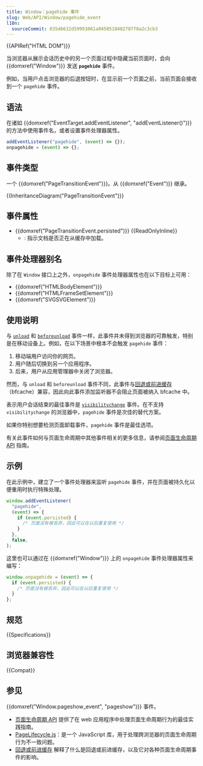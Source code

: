 ```yaml
---
title: Window：pagehide 事件
slug: Web/API/Window/pagehide_event
l10n:
  sourceCommit: 835d6632d59993861a0458510402787f8a2c3cb3
---
```


{{APIRef("HTML DOM")}}

当浏览器从展示会话历史中的另一个页面过程中隐藏当前页面时，会向 {{domxref("Window")}} 发送 **`pagehide`** 事件。

例如，当用户点击浏览器的后退按钮时，在显示前一个页面之前，当前页面会接收到一个 `pagehide` 事件。

## 语法

在诸如 {{domxref("EventTarget.addEventListener", "addEventListener()")}} 的方法中使用事件名，或者设置事件处理器属性。

```js
addEventListener("pagehide", (event) => {});
onpagehide = (event) => {};
```

## 事件类型

一个 {{domxref("PageTransitionEvent")}}。从 {{domxref("Event")}} 继承。

{{InheritanceDiagram("PageTransitionEvent")}}

## 事件属性

- {{domxref("PageTransitionEvent.persisted")}} {{ReadOnlyInline}}
  - : 指示文档是否正在从缓存中加载。

## 事件处理器别名

除了在 `Window` 接口上之外，`onpagehide` 事件处理器属性也在以下目标上可用：

- {{domxref("HTMLBodyElement")}}
- {{domxref("HTMLFrameSetElement")}}
- {{domxref("SVGSVGElement")}}

## 使用说明

与 [`unload`](/zh-CN/docs/Web/API/Window/unload_event) 和 [`beforeunload`](/zh-CN/docs/Web/API/Window/beforeunload_event) 事件一样，此事件并未得到浏览器的可靠触发，特别是在移动设备上。例如，在以下场景中根本不会触发 `pagehide` 事件：

1. 移动端用户访问你的网页。
2. 用户随后切换到另一个应用程序。
3. 后来，用户从应用管理器中关闭了浏览器。

然而，与 `unload` 和 `beforeunload` 事件不同，此事件与[回退或前进缓存](https://web.dev/articles/bfcache)（bfcache）兼容，因此向此事件添加监听器不会阻止页面被纳入 bfcache 中。

表示用户会话结束的最佳事件是 [`visibilitychange`](/zh-CN/docs/Web/API/Document/visibilitychange_event) 事件。在不支持 `visibilitychange` 的浏览器中，`pagehide` 事件是次佳的替代方案。

如果你特别想要检测页面卸载事件，`pagehide` 事件是最佳选项。

有关此事件如何与页面生命周期中其他事件相关的更多信息，请参阅[页面生命周期 API](https://developer.chrome.com/blog/page-lifecycle-api/) 指南。

## 示例

在此示例中，建立了一个事件处理器来监听 `pagehide` 事件，并在页面被持久化以便重用时执行特殊处理。

```js
window.addEventListener(
  "pagehide",
  (event) => {
    if (event.persisted) {
      /* 页面没有被丢弃，因此可以在以后重复使用 */
    }
  },
  false,
);
```

这里也可以通过在 {{domxref("Window")}} 上的 `onpagehide` 事件处理器属性来编写：

```js
window.onpagehide = (event) => {
  if (event.persisted) {
    /* 页面没有被丢弃，因此可以在以后重复使用 */
  }
};
```

## 规范

{{Specifications}}

## 浏览器兼容性

{{Compat}}

## 参见

{{domxref("Window.pageshow_event", "pageshow")}} 事件。

- [页面生命周期 API](https://developer.chrome.com/blog/page-lifecycle-api/#developer-recommendations-for-each-state) 提供了在 web 应用程序中处理页面生命周期行为的最佳实践指南。
- [PageLifecycle.js](https://github.com/GoogleChromeLabs/page-lifecycle)：是一个 JavaScript 库，用于处理跨浏览器的页面生命周期行为不一致问题。
- [回退或前进缓存](https://web.dev/articles/bfcache) 解释了什么是回退或前进缓存，以及它对各种页面生命周期事件的影响。
